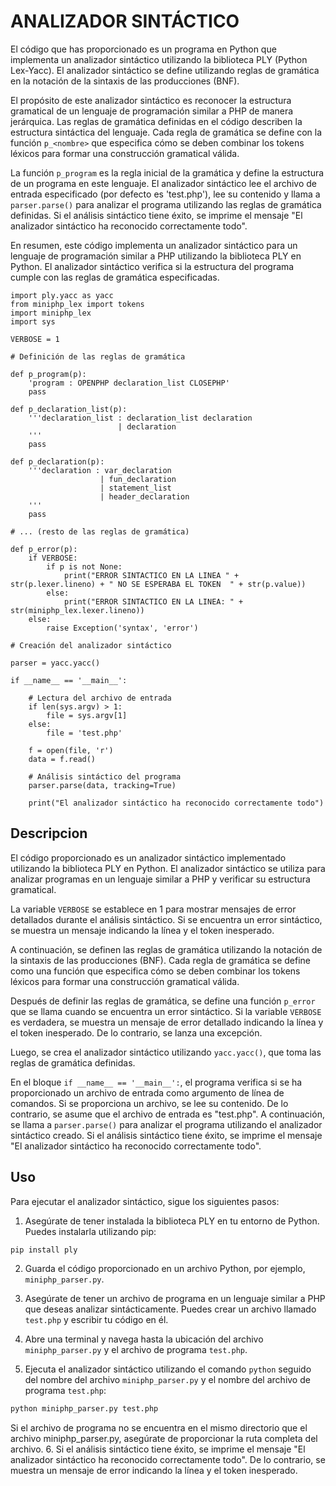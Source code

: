 # ANALIZADOR SINTÁCTICO

El código que has proporcionado es un programa en Python que implementa un analizador sintáctico utilizando la biblioteca PLY (Python Lex-Yacc). El analizador sintáctico se define utilizando reglas de gramática en la notación de la sintaxis de las producciones (BNF).

El propósito de este analizador sintáctico es reconocer la estructura gramatical de un lenguaje de programación similar a PHP de manera jerárquica. Las reglas de gramática definidas en el código describen la estructura sintáctica del lenguaje. Cada regla de gramática se define con la función `p_<nombre>` que especifica cómo se deben combinar los tokens léxicos para formar una construcción gramatical válida.

La función `p_program` es la regla inicial de la gramática y define la estructura de un programa en este lenguaje. El analizador sintáctico lee el archivo de entrada especificado (por defecto es 'test.php'), lee su contenido y llama a `parser.parse()` para analizar el programa utilizando las reglas de gramática definidas. Si el análisis sintáctico tiene éxito, se imprime el mensaje "El analizador sintáctico ha reconocido correctamente todo".

En resumen, este código implementa un analizador sintáctico para un lenguaje de programación similar a PHP utilizando la biblioteca PLY en Python. El analizador sintáctico verifica si la estructura del programa cumple con las reglas de gramática especificadas.

```PY
import ply.yacc as yacc
from miniphp_lex import tokens
import miniphp_lex
import sys

VERBOSE = 1

# Definición de las reglas de gramática

def p_program(p):
    'program : OPENPHP declaration_list CLOSEPHP'
    pass

def p_declaration_list(p):
    '''declaration_list : declaration_list declaration
                        | declaration
    '''
    pass

def p_declaration(p):
    '''declaration : var_declaration
                    | fun_declaration
                    | statement_list
                    | header_declaration
    '''
    pass

# ... (resto de las reglas de gramática)

def p_error(p):
    if VERBOSE:
        if p is not None:
            print("ERROR SINTACTICO EN LA LINEA " + str(p.lexer.lineno) + " NO SE ESPERABA EL TOKEN  " + str(p.value))
        else:
            print("ERROR SINTACTICO EN LA LINEA: " + str(miniphp_lex.lexer.lineno))
    else:
        raise Exception('syntax', 'error')

# Creación del analizador sintáctico

parser = yacc.yacc()

if __name__ == '__main__':

    # Lectura del archivo de entrada
    if len(sys.argv) > 1:
        file = sys.argv[1]
    else:
        file = 'test.php'

    f = open(file, 'r')
    data = f.read()

    # Análisis sintáctico del programa
    parser.parse(data, tracking=True)

    print("El analizador sintáctico ha reconocido correctamente todo")
```

## Descripcion

El código proporcionado es un analizador sintáctico implementado utilizando la biblioteca PLY en Python. El analizador sintáctico se utiliza para analizar programas en un lenguaje similar a PHP y verificar su estructura gramatical.

La variable `VERBOSE` se establece en 1 para mostrar mensajes de error detallados durante el análisis sintáctico. Si se encuentra un error sintáctico, se muestra un mensaje indicando la línea y el token inesperado.

A continuación, se definen las reglas de gramática utilizando la notación de la sintaxis de las producciones (BNF). Cada regla de gramática se define como una función que especifica cómo se deben combinar los tokens léxicos para formar una construcción gramatical válida.

Después de definir las reglas de gramática, se define una función `p_error` que se llama cuando se encuentra un error sintáctico. Si la variable `VERBOSE` es verdadera, se muestra un mensaje de error detallado indicando la línea y el token inesperado. De lo contrario, se lanza una excepción.

Luego, se crea el analizador sintáctico utilizando `yacc.yacc()`, que toma las reglas de gramática definidas.

En el bloque `if __name__ == '__main__':`, el programa verifica si se ha proporcionado un archivo de entrada como argumento de línea de comandos. Si se proporciona un archivo, se lee su contenido. De lo contrario, se asume que el archivo de entrada es "test.php". A continuación, se llama a `parser.parse()` para analizar el programa utilizando el analizador sintáctico creado. Si el análisis sintáctico tiene éxito, se imprime el mensaje "El analizador sintáctico ha reconocido correctamente todo".

## Uso

Para ejecutar el analizador sintáctico, sigue los siguientes pasos:

1. Asegúrate de tener instalada la biblioteca PLY en tu entorno de Python. Puedes instalarla utilizando pip:

```sh
pip install ply
```
2. Guarda el código proporcionado en un archivo Python, por ejemplo, `miniphp_parser.py`.

3. Asegúrate de tener un archivo de programa en un lenguaje similar a PHP que deseas analizar sintácticamente. Puedes crear un archivo llamado `test.php` y escribir tu código en él.

4. Abre una terminal y navega hasta la ubicación del archivo `miniphp_parser.py` y el archivo de programa `test.php`.

5. Ejecuta el analizador sintáctico utilizando el comando `python` seguido del nombre del archivo `miniphp_parser.py` y el nombre del archivo de programa `test.php`:
```sh
python miniphp_parser.py test.php
```
Si el archivo de programa no se encuentra en el mismo directorio que el archivo miniphp_parser.py, asegúrate de proporcionar la ruta completa del archivo.
6. Si el análisis sintáctico tiene éxito, se imprime el mensaje "El analizador sintáctico ha reconocido correctamente todo". De lo contrario, se muestra un mensaje de error indicando la línea y el token inesperado.
